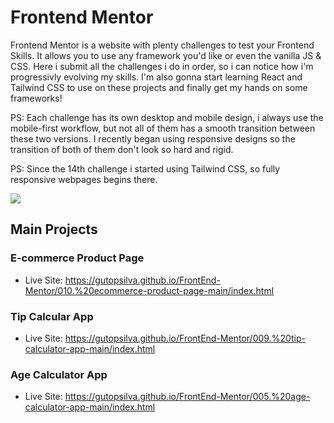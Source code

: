 # Frontend Mentor

Frontend Mentor is a website with plenty challenges to test your Frontend Skills. It allows you to use any framework you'd like or even the vanilla JS & CSS. Here i submit all the challenges i do in order, so i can notice how i'm progressivly evolving my skills. I'm also gonna start learning React and Tailwind CSS to use on these projects and finally get my hands on some frameworks!

PS: Each challenge has its own desktop and mobile design, i always use the mobile-first workflow, but not all of them has a smooth transition between these two versions. I recently began using responsive designs so the transition of both of them don't look so hard and rigid.

PS: Since the 14th challenge i started using Tailwind CSS, so fully responsive webpages begins there.

<a href="https://www.frontendmentor.io/profile/gutoPsilva" rel="external">
  <img src="https://img.shields.io/static/v1?style=for-the-badge&message=Frontend+Mentor&color=3F54A3&logo=Frontend+Mentor&logoColor=FFFFFF&label=">
</a>

## Main Projects

### E-commerce Product Page

- Live Site: https://gutopsilva.github.io/FrontEnd-Mentor/010.%20ecommerce-product-page-main/index.html

### Tip Calcular App

- Live Site: https://gutopsilva.github.io/FrontEnd-Mentor/009.%20tip-calculator-app-main/index.html 

### Age Calculator App

- Live Site: https://gutopsilva.github.io/FrontEnd-Mentor/005.%20age-calculator-app-main/index.html
